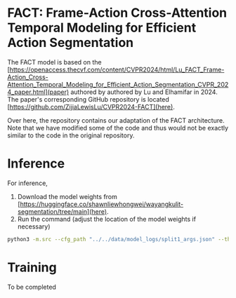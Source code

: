 # FACT: Frame-Action Cross-Attention Temporal Modeling for Efficient Action Segmentation
The FACT model is based on the [https://openaccess.thecvf.com/content/CVPR2024/html/Lu_FACT_Frame-Action_Cross-Attention_Temporal_Modeling_for_Efficient_Action_Segmentation_CVPR_2024_paper.html](paper) authored by authored by Lu and Elhamifar in 2024. The paper's corresponding GitHub repository is located [https://github.com/ZijiaLewisLu/CVPR2024-FACT](here). 

Over here, the repository contains our adaptation of the FACT architecture. Note that we have modified some of the code and thus would not be exactly similar to the code in the original repository.

# Inference
For inference, 

1. Download the model weights from [https://huggingface.co/shawnliewhongwei/wayangkulit-segmentation/tree/main](here).
2. Run the command (adjust the location of the model weights if necessary)
```bash
python3 -m.src --cfg_path "../../data/model_logs/split1_args.json" --thumbnails_path "../../data/thumbnails_npy/thumbnails_60secsPerFrame_320px240px" --mapping_path "../../data/model_logs/class_mapping.txt" --weights_path "../../data/model_weights/split1_network.iter-32.net" --output_json_path "../../data/prediction_results/07nov_preds.json"
```

# Training 
To be completed


